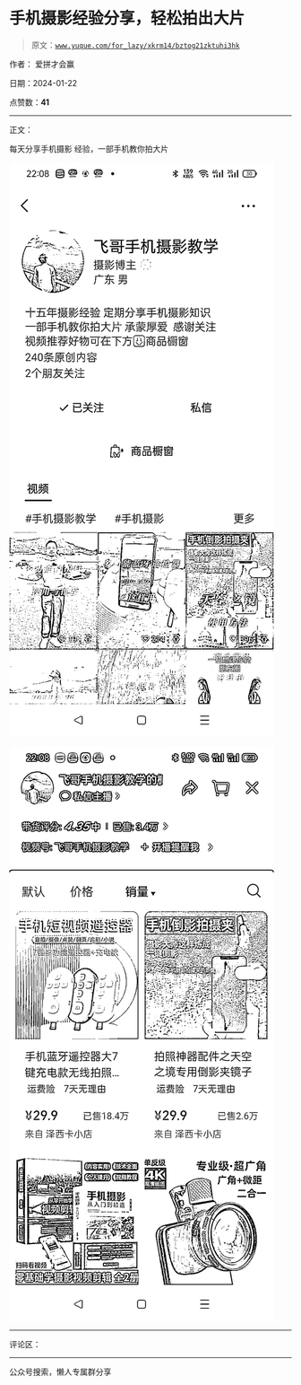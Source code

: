 # 手机摄影经验分享，轻松拍出大片

> 原文：[`www.yuque.com/for_lazy/xkrm14/bztog21zktuhi3hk`](https://www.yuque.com/for_lazy/xkrm14/bztog21zktuhi3hk)

作者： 爱拼才会赢

日期：2024-01-22

点赞数：**41**

* * *

正文：

每天分享手机摄影 经验，一部手机教你拍大片

![](img/ea51330017c1ca6144f8a0686f0d3c07.png)

![](img/ec4b28a05f1b3fdf85aecd46ba2ca47c.png)

* * *

评论区：

* * *

公众号搜索，懒人专属群分享